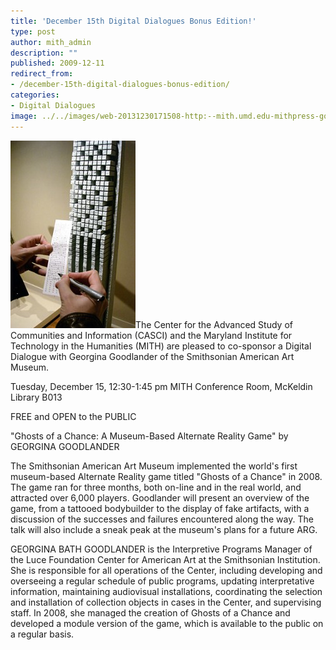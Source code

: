 ```yaml
---
title: 'December 15th Digital Dialogues Bonus Edition!'
type: post
author: mith_admin
description: ""
published: 2009-12-11
redirect_from: 
- /december-15th-digital-dialogues-bonus-edition/
categories:
- Digital Dialogues
image: ../../images/web-20131230171508-http:--mith.umd.edu-mithpress-goac-200x300.jpg
---
```

![](../../images/web-20131230171508-http:--mith.umd.edu-mithpress-goac-200x300.jpg "goac")The Center for the Advanced Study of Communities and Information (CASCI) and the Maryland Institute for Technology in the Humanities (MITH) are pleased to co-sponsor a Digital Dialogue with Georgina Goodlander of the Smithsonian American Art Museum.

Tuesday, December 15, 12:30-1:45 pm MITH Conference Room, McKeldin Library B013

FREE and OPEN to the PUBLIC

"Ghosts of a Chance: A Museum-Based Alternate Reality Game" by GEORGINA GOODLANDER

The Smithsonian American Art Museum implemented the world's first museum-based Alternate Reality game titled "Ghosts of a Chance" in 2008. The game ran for three months, both on-line and in the real world, and attracted over 6,000 players. Goodlander will present an overview of the game, from a tattooed bodybuilder to the display of fake artifacts, with a discussion of the successes and failures encountered along the way. The talk will also include a sneak peak at the museum's plans for a future ARG.

GEORGINA BATH GOODLANDER is the Interpretive Programs Manager of the Luce Foundation Center for American Art at the Smithsonian Institution. She is responsible for all operations of the Center, including developing and overseeing a regular schedule of public programs, updating interpretative information, maintaining audiovisual installations, coordinating the selection and installation of collection objects in cases in the Center, and supervising staff. In 2008, she managed the creation of Ghosts of a Chance and developed a module version of the game, which is available to the public on a regular basis.
